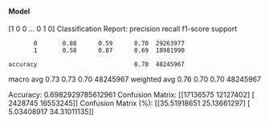 #### Model
[1 0 0 ... 0 1 0]
Classification Report:
              precision    recall  f1-score   support

           0       0.88      0.59      0.70  29263977
           1       0.58      0.87      0.69  18981990

    accuracy                           0.70  48245967
   macro avg       0.73      0.73      0.70  48245967
weighted avg       0.76      0.70      0.70  48245967

Accuracy: 0.6982929785612961
Confusion Matrix:
[[17136575 12127402]
 [ 2428745 16553245]]
Confusion Matrix (%):
[[35.51918651 25.13661297]
 [ 5.03408917 34.31011135]]
